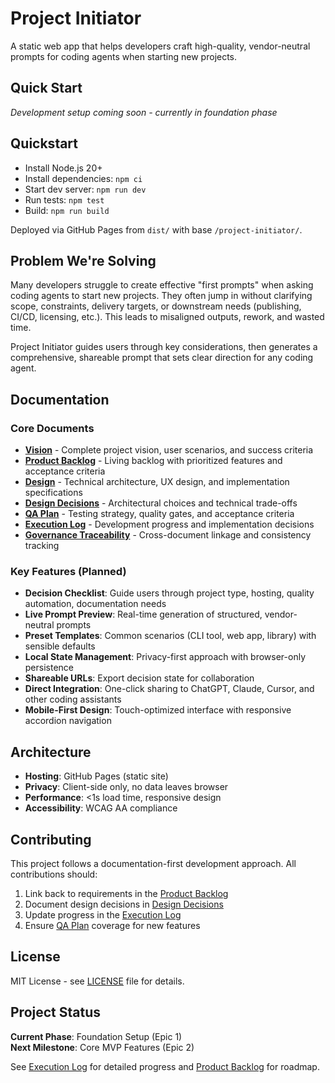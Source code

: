 # Project Initiator

A static web app that helps developers craft high-quality, vendor-neutral prompts for coding agents when starting new projects.

## Quick Start

*Development setup coming soon - currently in foundation phase*

## Quickstart

- Install Node.js 20+
- Install dependencies: `npm ci`
- Start dev server: `npm run dev`
- Run tests: `npm test`
- Build: `npm run build`

Deployed via GitHub Pages from `dist/` with base `/project-initiator/`.

## Problem We're Solving

Many developers struggle to create effective "first prompts" when asking coding agents to start new projects. They often jump in without clarifying scope, constraints, delivery targets, or downstream needs (publishing, CI/CD, licensing, etc.). This leads to misaligned outputs, rework, and wasted time.

Project Initiator guides users through key considerations, then generates a comprehensive, shareable prompt that sets clear direction for any coding agent.

## Documentation

### Core Documents
- **[Vision](docs/vision.md)** - Complete project vision, user scenarios, and success criteria
- **[Product Backlog](docs/product_backlog.md)** - Living backlog with prioritized features and acceptance criteria
- **[Design](docs/design.md)** - Technical architecture, UX design, and implementation specifications
- **[Design Decisions](docs/design_decisions.md)** - Architectural choices and technical trade-offs
- **[QA Plan](docs/qa_plan.md)** - Testing strategy, quality gates, and acceptance criteria
- **[Execution Log](docs/execution_log.md)** - Development progress and implementation decisions
- **[Governance Traceability](docs/governance_traceability.md)** - Cross-document linkage and consistency tracking

### Key Features (Planned)
- **Decision Checklist**: Guide users through project type, hosting, quality automation, documentation needs
- **Live Prompt Preview**: Real-time generation of structured, vendor-neutral prompts  
- **Preset Templates**: Common scenarios (CLI tool, web app, library) with sensible defaults
- **Local State Management**: Privacy-first approach with browser-only persistence
- **Shareable URLs**: Export decision state for collaboration
- **Direct Integration**: One-click sharing to ChatGPT, Claude, Cursor, and other coding assistants
- **Mobile-First Design**: Touch-optimized interface with responsive accordion navigation

## Architecture

- **Hosting**: GitHub Pages (static site)
- **Privacy**: Client-side only, no data leaves browser
- **Performance**: <1s load time, responsive design
- **Accessibility**: WCAG AA compliance

## Contributing

This project follows a documentation-first development approach. All contributions should:

1. Link back to requirements in the [Product Backlog](docs/product_backlog.md)
2. Document design decisions in [Design Decisions](docs/design_decisions.md)  
3. Update progress in the [Execution Log](docs/execution_log.md)
4. Ensure [QA Plan](docs/qa_plan.md) coverage for new features

## License

MIT License - see [LICENSE](LICENSE) file for details.

## Project Status

**Current Phase**: Foundation Setup (Epic 1)  
**Next Milestone**: Core MVP Features (Epic 2)

See [Execution Log](docs/execution_log.md) for detailed progress and [Product Backlog](docs/product_backlog.md) for roadmap.
